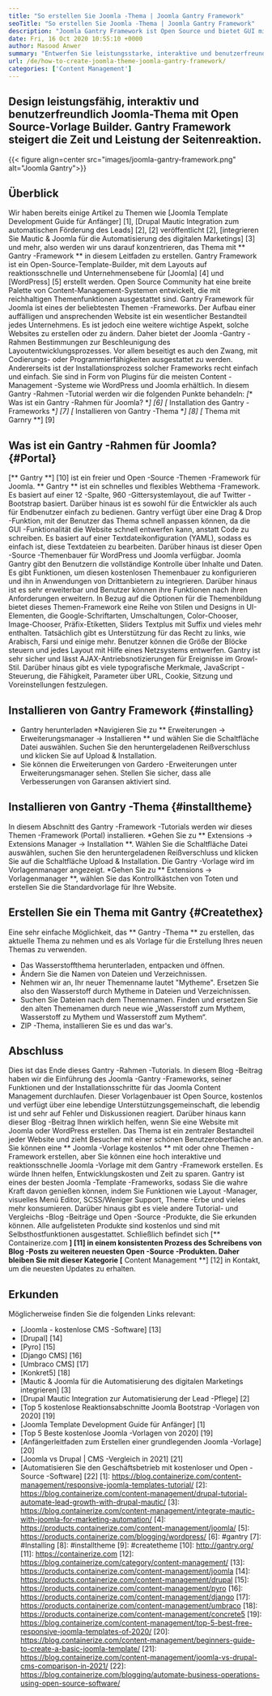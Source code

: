 ```yaml
---
title: "So erstellen Sie Joomla -Thema | Joomla Gantry Framework" 
seoTitle: "So erstellen Sie Joomla -Thema | Joomla Gantry Framework" 
description: "Joomla Gantry Framework ist Open Source und bietet GUI mit Drag & Drop -Funktionen, mit denen Benutzer schnell dynamische und reaktionsschnelle Joomla -CMS -Vorlagen erstellen können." 
date: Fri, 16 Oct 2020 10:55:10 +0000
author: Masood Anwer
summary: "Entwerfen Sie leistungsstarke, interaktive und benutzerfreundliche Joomla-Themen mit Open Source-Vorlage Builder. Gantry Framework steigert die Zeit und Leistung der Seitenreaktion." 
url: /de/how-to-create-joomla-theme-joomla-gantry-framework/
categories: ['Content Management']
---
```


## Design leistungsfähig, interaktiv und benutzerfreundlich Joomla-Thema mit Open Source-Vorlage Builder. Gantry Framework steigert die Zeit und Leistung der Seitenreaktion.

{{< figure align=center src="images/joomla-gantry-framework.png" alt="Joomla Gantry">}}


## **Überblick**
Wir haben bereits einige Artikel zu Themen wie [Joomla Template Development Guide für Anfänger] [1], [Drupal Mautic Integration zum automatischen Förderung des Leads] [2], [2] veröffentlicht [2], [integrieren Sie Mautic & Joomla für die Automatisierung des digitalen Marketings] [3] und mehr, also werden wir uns darauf konzentrieren, das Thema mit ** Gantry -Framework ** in diesem Leitfaden zu erstellen. Gantry Framework ist ein Open-Source-Template-Builder, mit dem Layouts auf reaktionsschnelle und Unternehmensebene für [Joomla] [4] und [WordPress] [5] erstellt werden. Open Source Community hat eine breite Palette von Content-Management-Systemen entwickelt, die mit reichhaltigen Themenfunktionen ausgestattet sind. Gantry Framework für Joomla ist eines der beliebtesten Themen -Frameworks. Der Aufbau einer auffälligen und ansprechenden Website ist ein wesentlicher Bestandteil jedes Unternehmens. Es ist jedoch eine weitere wichtige Aspekt, solche Websites zu erstellen oder zu ändern.
Daher bietet der Joomla -Gantry -Rahmen Bestimmungen zur Beschleunigung des Layoutentwicklungsprozesses. Vor allem beseitigt es auch den Zwang, mit Codierungs- oder Programmierfähigkeiten ausgestattet zu werden. Andererseits ist der Installationsprozess solcher Frameworks recht einfach und einfach. Sie sind in Form von Plugins für die meisten Content -Management -Systeme wie WordPress und Joomla erhältlich. In diesem Gantry -Rahmen -Tutorial werden wir die folgenden Punkte behandeln:
  *[** Was ist ein Gantry -Rahmen für Joomla? **] [6]
  *[** Installation des Gantry -Frameworks **] [7]
  *[** Installieren von Gantry -Thema **] [8]
  *[** Thema mit Garnry **] [9]

## Was ist ein Gantry -Rahmen für Joomla? {#Portal}
[** Gantry **] [10] ist ein freier und Open -Source -Themen -Framework für Joomla. ** Gantry ** ist ein schnelles und flexibles Webthema -Framework. Es basiert auf einer 12 -Spalte, 960 -Gittersystemlayout, die auf Twitter -Bootstrap basiert. Darüber hinaus ist es sowohl für die Entwickler als auch für Endbenutzer einfach zu bedienen. Gantry verfügt über eine Drag & Drop -Funktion, mit der Benutzer das Thema schnell anpassen können, da die GUI -Funktionalität die Website schnell entwerfen kann, anstatt Code zu schreiben. Es basiert auf einer Textdateikonfiguration (YAML), sodass es einfach ist, diese Textdateien zu bearbeiten. Darüber hinaus ist dieser Open -Source -Themenbauer für WordPress und Joomla verfügbar. Joomla Gantry gibt den Benutzern die vollständige Kontrolle über Inhalte und Daten. Es gibt Funktionen, um diesen kostenlosen Themenbauer zu konfigurieren und ihn in Anwendungen von Drittanbietern zu integrieren. Darüber hinaus ist es sehr erweiterbar und Benutzer können ihre Funktionen nach ihren Anforderungen erweitern.
In Bezug auf die Optionen für die Themenbildung bietet dieses Themen-Framework eine Reihe von Stilen und Designs in UI-Elementen, die Google-Schriftarten, Umschaltungen, Color-Chooser, Image-Chooser, Präfix-Etiketten, Sliders Textplus mit Suffix und vieles mehr enthalten. Tatsächlich gibt es Unterstützung für das Recht zu links, wie Arabisch, Farsi und einige mehr. Benutzer können die Größe der Blöcke steuern und jedes Layout mit Hilfe eines Netzsystems entwerfen. Gantry ist sehr sicher und lässt AJAX-Antriebsnotizierungen für Ereignisse im Growl-Stil. Darüber hinaus gibt es viele typografische Merkmale, JavaScript -Steuerung, die Fähigkeit, Parameter über URL, Cookie, Sitzung und Voreinstellungen festzulegen.

## Installieren von Gantry Framework {#installing}
  * Gantry herunterladen
  *Navigieren Sie zu ** Erweiterungen -> Erweiterungsmanager -> Installieren ** und wählen Sie die Schaltfläche Datei auswählen. Suchen Sie den heruntergeladenen Reißverschluss und klicken Sie auf Upload & Installation.
  * Sie können die Erweiterungen von Gardero -Erweiterungen unter Erweiterungsmanager sehen. Stellen Sie sicher, dass alle Verbesserungen von Garansen aktiviert sind.

## Installieren von Gantry -Thema {#installtheme}
In diesem Abschnitt des Gantry -Framework -Tutorials werden wir dieses Themen -Framework (Portal) installieren.
  *Gehen Sie zu ** Extensions -> Extensions Manager -> Installation **. Wählen Sie die Schaltfläche Datei auswählen, suchen Sie den heruntergeladenen Reißverschluss und klicken Sie auf die Schaltfläche Upload & Installation. Die Gantry -Vorlage wird im Vorlagenmanager angezeigt.
  *Gehen Sie zu ** Extensions -> Vorlagenmanager **, wählen Sie das Kontrollkästchen von Toten und erstellen Sie die Standardvorlage für Ihre Website.

## Erstellen Sie ein Thema mit Gantry {#Createthex}
Eine sehr einfache Möglichkeit, das ** Gantry -Thema ** zu erstellen, das aktuelle Thema zu nehmen und es als Vorlage für die Erstellung Ihres neuen Themas zu verwenden.
  * Das Wasserstoffthema herunterladen, entpacken und öffnen.
  * Ändern Sie die Namen von Dateien und Verzeichnissen.
  * Nehmen wir an, Ihr neuer Themenname lautet "Mytheme". Ersetzen Sie also den Wasserstoff durch Mytheme in Dateien und Verzeichnissen.
  * Suchen Sie Dateien nach dem Themennamen. Finden und ersetzen Sie den alten Themenamen durch neue wie „Wasserstoff zum Mythem, Wasserstoff zu Mythem und Wasserstoff zum Mythem“.
  * ZIP -Thema, installieren Sie es und das war's.

## Abschluss
Dies ist das Ende dieses Gantry -Rahmen -Tutorials. In diesem Blog -Beitrag haben wir die Einführung des Joomla -Gantry -Frameworks, seiner Funktionen und der Installationsschritte für das Joomla Content Management durchlaufen. Dieser Vorlagenbauer ist Open Source, kostenlos und verfügt über eine lebendige Unterstützungsgemeinschaft, die lebendig ist und sehr auf Fehler und Diskussionen reagiert. Darüber hinaus kann dieser Blog -Beitrag Ihnen wirklich helfen, wenn Sie eine Website mit Joomla oder WordPress erstellen. Das Thema ist ein zentraler Bestandteil jeder Website und zieht Besucher mit einer schönen Benutzeroberfläche an. Sie können eine ** Joomla -Vorlage kostenlos ** mit oder ohne Themen -Framework erstellen, aber Sie können eine hoch interaktive und reaktionsschnelle Joomla -Vorlage mit dem Gantry -Framework erstellen. Es würde Ihnen helfen, Entwicklungskosten und Zeit zu sparen.
Gantry ist eines der besten Joomla -Template -Frameworks, sodass Sie die wahre Kraft davon genießen können, indem Sie Funktionen wie Layout -Manager, visuelles Menü Editor, SCSS/Weniger Support, Theme -Erbe und vieles mehr konsumieren. Darüber hinaus gibt es viele andere Tutorial- und Vergleichs -Blog -Beiträge und Open -Source -Produkte, die Sie erkunden können. Alle aufgelisteten Produkte sind kostenlos und sind mit Selbsthostfunktionen ausgestattet. Schließlich befindet sich [** Containerize.com **] [11] in einem konsistenten Prozess des Schreibens von Blog -Posts zu weiteren neuesten Open -Source -Produkten. Daher bleiben Sie mit dieser Kategorie [** Content Management **] [12] in Kontakt, um die neuesten Updates zu erhalten.

## Erkunden
Möglicherweise finden Sie die folgenden Links relevant:
  * [Joomla - kostenlose CMS -Software] [13]
  * [Drupal] [14]
  * [Pyro] [15]
  * [Django CMS] [16]
  * [Umbraco CMS] [17]
  * [Konkret5] [18]
  * [Mautic & Joomla für die Automatisierung des digitalen Marketings integrieren] [3]
  * [Drupal Mautic Integration zur Automatisierung der Lead -Pflege] [2]
  * [Top 5 kostenlose Reaktionsabschnitte Joomla Bootstrap -Vorlagen von 2020] [19]
  * [Joomla Template Development Guide für Anfänger] [1]
  * [Top 5 Beste kostenlose Joomla -Vorlagen von 2020] [19]
  * [Anfängerleitfaden zum Erstellen einer grundlegenden Joomla -Vorlage] [20]
  * [Joomla vs Drupal | CMS -Vergleich in 2021] [21]
  * [Automatisieren Sie den Geschäftsbetrieb mit kostenloser und Open -Source -Software] [22]
[1]: https://blog.containerize.com/content-management/responsive-joomla-templates-tutorial/
[2]: https://blog.containerize.com/content-management/drupal-tutorial-automate-lead-growth-with-drupal-mautic/
[3]: https://blog.containerize.com/content-management/integrate-mautic-with-joomla-for-marketing-automation/
[4]: https://products.containerize.com/content-management/joomla/
[5]: https://products.containerize.com/blogging/wordpress/
[6]: #gantry
[7]: #Installing
[8]: #installtheme
[9]: #createtheme
[10]: http://gantry.org/
[11]: https://containerize.com
[12]: https://blog.containerize.com/category/content-management/
[13]: https://products.containerize.com/content-management/joomla
[14]: https://products.containerize.com/content-management/drupal
[15]: https://products.containerize.com/content-management/pyro
[16]: https://products.containerize.com/content-management/django
[17]: https://products.containerize.com/content-management/umbraco
[18]: https://products.containerize.com/content-management/concrete5
[19]: https://blog.containerize.com/content-management/top-5-best-free-responsive-joomla-templates-of-2020/
[20]: https://blog.containerize.com/content-management/beginners-guide-to-create-a-basic-joomla-template/
[21]: https://blog.containerize.com/content-management/joomla-vs-drupal-cms-comparison-in-2021/
[22]: https://blog.containerize.com/blogging/automate-business-operations-using-open-source-software/
